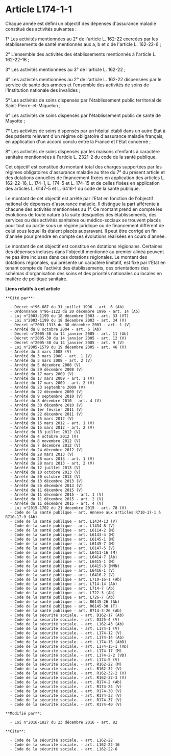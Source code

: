 # Article L174-1-1

Chaque année est défini un objectif des dépenses d'assurance maladie constitué des activités suivantes : 

1° Les activités mentionnées au 2° de l'article L. 162-22 exercées par les établissements de santé mentionnés aux a, b et c
de l'article L. 162-22-6 ; 

2° L'ensemble des activités des établissements mentionnés à l'article L. 162-22-16 ; 

3° Les activités mentionnées au 3° de l'article L. 162-22 ; 

4° Les activités mentionnées au 2° de l'article L. 162-22 dispensées par le service de santé des armées et l'ensemble des
activités de soins de l'Institution nationale des invalides ; 

5° Les activités de soins dispensés par l'établissement public territorial de Saint-Pierre-et-Miquelon ; 

6° Les activités de soins dispensés par l'établissement public de santé de Mayotte ; 

7° Les activités de soins dispensés par un hôpital établi dans un autre Etat à des patients relevant d'un régime obligatoire
d'assurance maladie français, en application d'un accord conclu entre la France et l'Etat concerné ;

8° Les activités de soins dispensés par les maisons d'enfants à caractère sanitaire mentionnées à l'article L. 2321-2 du code
de la santé publique.  

Cet objectif est constitué du montant total des charges supportées par les régimes obligatoires d'assurance maladie au titre
du 7° du présent article et des dotations annuelles de financement fixées en application des articles L. 162-22-16, L. 174-1,
L. 174-5 et L. 174-15 et de celles fixées en application des articles L. 6147-5 et L. 6416-1 du code de la santé publique. 

Le montant de cet objectif est arrêté par l'Etat en fonction de l'objectif national de dépenses d'assurance maladie. Il
distingue la part afférente à chacune des activités mentionnées au 1°. Ce montant prend en compte les évolutions de toute
nature à la suite desquelles des établissements, des services ou des activités sanitaires ou médico-sociaux se trouvent
placés pour tout ou partie sous un régime juridique ou de financement différent de celui sous lequel ils étaient placés
auparavant. Il peut être corrigé en fin d'année pour prendre en compte ces évolutions réalisées en cours d'année. 

Le montant de cet objectif est constitué en dotations régionales. Certaines des dépenses incluses dans l'objectif mentionné
au premier alinéa peuvent ne pas être incluses dans ces dotations régionales. Le montant des dotations régionales, qui
présente un caractère limitatif, est fixé par l'Etat en tenant compte de l'activité des établissements, des orientations des
schémas d'organisation des soins et des priorités nationales ou locales en matière de politique sanitaire.

**Liens relatifs à cet article**

	**Cité par**:

	  - Décret n°96-687 du 31 juillet 1996 - art. 6 (Ab)
	  - Ordonnance n°96-1122 du 20 décembre 1996 - art. 14 (Ab)
	  - Loi n°2003-1199 du 18 décembre 2003 - art. 33 (VT)
	  - Loi n°2003-1199 du 18 décembre 2003 - art. 34 (V)
	  - Décret n°2003-1313 du 30 décembre 2003 - art. 1 (V)
	  - Arrêté du 8 octobre 2004 - art. 6 (Ab)
	  - Décret n°2005-30 du 14 janvier 2005 - art. 11 (Ab)
	  - Décret n°2005-30 du 14 janvier 2005 - art. 12 (V)
	  - Décret n°2005-30 du 14 janvier 2005 - art. 9 (V)
	  - Loi n°2005-1579 du 19 décembre 2005 - art. 46 (V)
	  - Arrêté du 3 mars 2008 (V)
	  - Arrêté du 3 mars 2008 - art. 1 (V)
	  - Arrêté du 3 mars 2008 - art. 2 (V)
	  - Arrêté du 5 décembre 2008 (V)
	  - Arrêté du 29 décembre 2008 (V)
	  - Arrêté du 17 mars 2009 (V)
	  - Arrêté du 17 mars 2009 - art. 1 (V)
	  - Arrêté du 17 mars 2009 - art. 2 (V)
	  - Arrêté du 23 septembre 2009 (V)
	  - Arrêté du 22 décembre 2009 (V)
	  - Arrêté du 9 septembre 2010 (V)
	  - Arrêté du 8 décembre 2010 - art. 4 (V)
	  - Arrêté du 30 décembre 2010 (V)
	  - Arrêté du 1er février 2011 (V)
	  - Arrêté du 22 décembre 2011 (V)
	  - Arrêté du 15 mars 2012 (V)
	  - Arrêté du 15 mars 2012 - art. 1 (V)
	  - Arrêté du 15 mars 2012 - art. 2 (V)
	  - Arrêté du 18 juillet 2012 (V)
	  - Arrêté du 4 octobre 2012 (V)
	  - Arrêté du 8 novembre 2012 (V)
	  - Arrêté du 7 décembre 2012 (V)
	  - Arrêté du 24 décembre 2012 (V)
	  - Arrêté du 28 mars 2013 (V)
	  - Arrêté du 28 mars 2013 - art. 1 (V)
	  - Arrêté du 28 mars 2013 - art. 2 (V)
	  - Arrêté du 12 juillet 2013 (V)
	  - Arrêté du 10 octobre 2013 (V)
	  - Arrêté du 30 octobre 2013 (V)
	  - Arrêté du 13 décembre 2013 (V)
	  - Arrêté du 26 décembre 2013 (V)
	  - Arrêté du 11 décembre 2015 (V)
	  - Arrêté du 11 décembre 2015 - art. 1 (V)
	  - Arrêté du 11 décembre 2015 - art. 2 (V)
	  - Arrêté du 11 décembre 2015 - art. 4 (V)
	  - Loi n°2015-1702 du 21 décembre 2015 - art. 78 (V)
	  - Code de la santé publique - art. Annexe aux articles R710-17-1 à R710-17-9 (Ab)
	  - Code de la santé publique - art. L1434-13 (V)
	  - Code de la santé publique - art. L1434-8 (V)
	  - Code de la santé publique - art. L6114-2 (M)
	  - Code de la santé publique - art. L6143-4 (M)
	  - Code de la santé publique - art. L6145-1 (M)
	  - Code de la santé publique - art. L6145-7 (M)
	  - Code de la santé publique - art. L6147-5 (V)
	  - Code de la santé publique - art. L6411-16 (M)
	  - Code de la santé publique - art. L6414-7 (Ab)
	  - Code de la santé publique - art. L6415-1 (M)
	  - Code de la santé publique - art. L6415-3 (MMN)
	  - Code de la santé publique - art. L6416-1 (V)
	  - Code de la santé publique - art. L6416-2 (V)
	  - Code de la santé publique - art. L710-16-1 (Ab)
	  - Code de la santé publique - art. L714-14 (Ab)
	  - Code de la santé publique - art. L714-7 (Ab)
	  - Code de la santé publique - art. L722-3 (Ab)
	  - Code de la santé publique - art. L726-7 (Ab)
	  - Code de la santé publique - art. R6145-26 (Ab)
	  - Code de la santé publique - art. R6145-30 (T)
	  - Code de la santé publique - art. R714-3-26 (Ab)
	  - Code de la sécurité sociale. - art. D162-17 (Ab)
	  - Code de la sécurité sociale. - art. D325-4 (V)
	  - Code de la sécurité sociale. - art. L162-43 (Ab)
	  - Code de la sécurité sociale. - art. L174-1 (V)
	  - Code de la sécurité sociale. - art. L174-12 (V)
	  - Code de la sécurité sociale. - art. L174-14 (Ab)
	  - Code de la sécurité sociale. - art. L174-15 (AbD)
	  - Code de la sécurité sociale. - art. L174-15-1 (VD)
	  - Code de la sécurité sociale. - art. L174-17 (M)
	  - Code de la sécurité sociale. - art. L174-2-2 (VD)
	  - Code de la sécurité sociale. - art. L174-5 (V)
	  - Code de la sécurité sociale. - art. R162-22 (M)
	  - Code de la sécurité sociale. - art. R162-32 (V)
	  - Code de la sécurité sociale. - art. R162-32-2 (V)
	  - Code de la sécurité sociale. - art. R162-32-3 (V)
	  - Code de la sécurité sociale. - art. R174-2 (Ab)
	  - Code de la sécurité sociale. - art. R174-24 (V)
	  - Code de la sécurité sociale. - art. R174-30 (V)
	  - Code de la sécurité sociale. - art. R174-33 (V)
	  - Code de la sécurité sociale. - art. R174-37 (V)
	  - Code de la sécurité sociale. - art. R174-40 (V)

	**Modifié par**:

	  - Loi n°2016-1827 du 23 décembre 2016 - art. 82

	**Cite**:

	  - Code de la sécurité sociale. - art. L162-22
	  - Code de la sécurité sociale. - art. L162-22-16
	  - Code de la sécurité sociale. - art. L162-22-6

